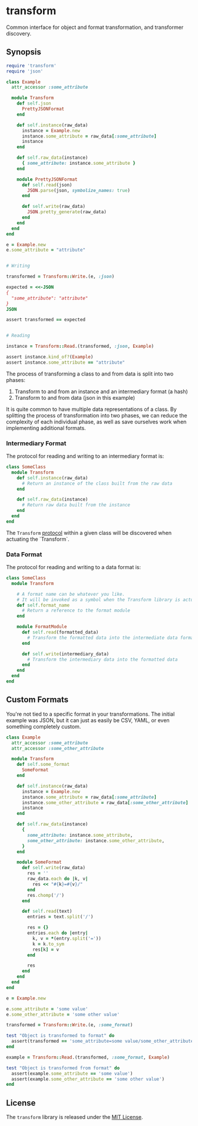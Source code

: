 # transform

Common interface for object and format transformation, and transformer discovery.

## Synopsis

```ruby
require 'transform'
require 'json'

class Example
  attr_accessor :some_attribute

  module Transform
    def self.json
      PrettyJSONFormat
    end

    def self.instance(raw_data)
      instance = Example.new
      instance.some_attribute = raw_data[:some_attribute]
      instance
    end

    def self.raw_data(instance)
      { some_attribute: instance.some_attribute }
    end

    module PrettyJSONFormat
      def self.read(json)
        JSON.parse(json, symbolize_names: true)
      end

      def self.write(raw_data)
        JSON.pretty_generate(raw_data)
      end
    end
  end
end

e = Example.new
e.some_attribute = "attribute"


# Writing

transformed = Transform::Write.(e, :json)

expected = <<-JSON
{
  "some_attribute": "attribute"
}
JSON

assert transformed == expected


# Reading

instance = Transform::Read.(transformed, :json, Example)

assert instance.kind_of?(Example)
assert instance.some_attribute == "attribute"
```

The process of transforming a class to and from data is split into two phases:

1. Transform to and from an instance and an intermediary format (a hash)
2. Transform to and from data (json in this example)

It is quite common to have multiple data representations of a class. By splitting the process of transformation into two phases, we can reduce the complexity of each individual phase, as well as save ourselves work when implementing additional formats.

### Intermediary Format

The protocol for reading and writing to an intermediary format is:

```ruby
class SomeClass
  module Transform
    def self.instance(raw_data)
      # Return an instance of the class built from the raw data
    end

    def self.raw_data(instance)
      # Return raw data built from the instance
    end
  end
end
```

The `Transform` [protocol](https://en.wikipedia.org/wiki/Protocol_(object-oriented_programming)) within a given class will be discovered when actuating the `Transform`.

### Data Format

The protocol for reading and writing to a data format is:

```ruby
class SomeClass
  module Transform

    # A format name can be whatever you like.
    # It will be invoked as a symbol when the Transform library is actuated
    def self.format_name
      # Return a reference to the format module
    end

    module FormatModule
      def self.read(formatted_data)
        # Transform the formatted data into the intermediate data format
      end

      def self.write(intermediary_data)
        # Transform the intermediary data into the formatted data
      end
    end
  end
end
```

## Custom Formats

You're not tied to a specific format in your transformations. The initial example was JSON, but it can just as easily be CSV, YAML, or even something completely custom.

```ruby
class Example
  attr_accessor :some_attribute
  attr_accessor :some_other_attribute

  module Transform
    def self.some_format
      SomeFormat
    end

    def self.instance(raw_data)
      instance = Example.new
      instance.some_attribute = raw_data[:some_attribute]
      instance.some_other_attribute = raw_data[:some_other_attribute]
      instance
    end

    def self.raw_data(instance)
      {
        some_attribute: instance.some_attribute,
        some_other_attribute: instance.some_other_attribute,
      }
    end

    module SomeFormat
      def self.write(raw_data)
        res = ''
        raw_data.each do |k, v|
          res << "#{k}=#{v}/"
        end
        res.chomp('/')
      end

      def self.read(text)
        entries = text.split('/')

        res = {}
        entries.each do |entry|
          k, v = *(entry.split('='))
          k = k.to_sym
          res[k] = v
        end

        res
      end
    end
  end
end

e = Example.new

e.some_attribute = 'some value'
e.some_other_attribute = 'some other value'

transformed = Transform::Write.(e, :some_format)

test "Object is transformed to format" do
  assert(transformed == 'some_attribute=some value/some_other_attribute=some other value')
end

example = Transform::Read.(transformed, :some_format, Example)

test "Object is transformed from format" do
  assert(example.some_attribute == 'some value')
  assert(example.some_other_attribute == 'some other value')
end
```

## License

The `transform` library is released under the [MIT License](https://github.com/eventide-project/transform/blob/master/MIT-License.txt).

